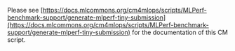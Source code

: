 Please see [https://docs.mlcommons.org/cm4mlops/scripts/MLPerf-benchmark-support/generate-mlperf-tiny-submission](https://docs.mlcommons.org/cm4mlops/scripts/MLPerf-benchmark-support/generate-mlperf-tiny-submission) for the documentation of this CM script.
